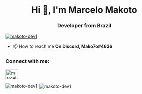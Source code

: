 <h1 align="center">Hi 👋, I'm Marcelo Makoto</h1>
<h3 align="center">Developer from Brazil</h3>

<p align="left"> <a href="https://github.com/ryo-ma/github-profile-trophy"><img src="https://github-profile-trophy.vercel.app/?username=makoto-dev1" alt="makoto-dev1" /></a> </p>


- 📫 How to reach me **On Discord, Mako7o#4636**

<h3 align="left">Connect with me:</h3>
<p align="left">
<a href="https://linkedin.com/in/marcelo-santos1/" target="blank" color: white><img align="center" src="https://cdn.jsdelivr.net/npm/simple-icons@3.0.1/icons/linkedin.svg" alt="marcelo makoto's Linkedin" height="30" width="40" /></a>
</p>

<p><img align="left" src="https://github-readme-stats.vercel.app/api/top-langs?username=makoto-dev1&show_icons=true&locale=en&layout=compact" alt="makoto-dev1" /></p>

<p>&nbsp;<img align="center" src="https://github-readme-stats.vercel.app/api?username=makoto-dev1&show_icons=true&locale=en" alt="makoto-dev1" /></p>
